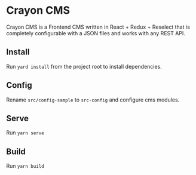 # Crayon CMS
Crayon CMS is a Frontend CMS written in React + Redux + Reselect that is completely configurable with a JSON files and works with any REST API.

## Install
Run `yard install` from the project root to install dependencies.

## Config
Rename `src/config-sample` to `src-config` and configure cms modules.

## Serve
Run `yarn serve`

## Build
Run `yarn build`